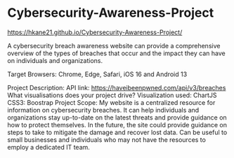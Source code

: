 # Cybersecurity-Awareness-Project
https://hkane21.github.io/Cybersecurity-Awareness-Project/

A cybersecurity breach awareness website can provide a comprehensive overview of the types of breaches that occur and the impact they can have on individuals and organizations.

Target Browsers: Chrome, Edge, Safari, iOS 16 and Android 13

Project Description:
API link: https://haveibeenpwned.com/api/v3/breaches
What visualisations does your project drive?
Visualization used: ChartJS
CSS3: Boostrap
Project Scope: My website is a centralized resource for information on cybersecurity breaches. It can help individuals and organizations stay up-to-date on the latest threats and provide guidance on how to protect themselves. In the future, the site could provide guidance on steps to take to mitigate the damage and recover lost data. Can be useful to small businesses and individuals who may not have the resources to employ a dedicated IT team.

